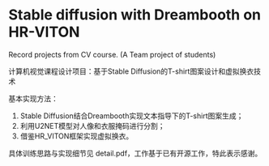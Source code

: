 # Stable diffusion with Dreambooth on HR-VITON
Record projects from CV course.   (A Team project of students)</br>

计算机视觉课程设计项目：基于Stable Diffusion的T-shirt图案设计和虚拟换衣技术</br>

基本实现方法：
1. Stable Diffusion结合Dreambooth实现文本指导下的T-shirt图案生成；</br>
2. 利用U2NET模型对人像和衣服掩码进行分割；</br>
3. 借鉴HR_VITON框架实现虚拟换衣。

具体训练思路与实现细节见 detail.pdf，工作基于已有开源工作，特此表示感谢。



